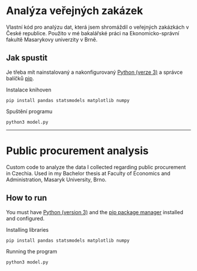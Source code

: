 # Analýza veřejných zakázek

Vlastní kód pro analýzu dat, která jsem shromáždil o veřejných zakázkách v České republice. Použito v mé bakalářské práci na Ekonomicko-správní fakultě Masarykovy univerzity v Brně.

## Jak spustit

Je třeba mít nainstalovaný a nakonfigurovaný [Python (verze 3)](https://www.python.org/downloads/) a správce balíčků [pip](https://pip.pypa.io/en/stable/installation/).

Instalace knihoven
```
pip install pandas statsmodels matplotlib numpy
```

Spuštění programu
```
python3 model.py
```

***

# Public procurement analysis
Custom code to analyze the data I collected regarding public procurement in Czechia. Used in my Bachelor thesis at Faculty of Economics and Administration, Masaryk University, Brno.

## How to run

You must have [Python (version 3)](https://www.python.org/downloads/) and the [pip package manager](https://pip.pypa.io/en/stable/installation/) installed and configured.

Installing libraries
```
pip install pandas statsmodels matplotlib numpy
```

Running the program
```
python3 model.py
```
